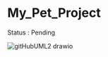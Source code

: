 # My_Pet_Project
Status : Pending



![gitHubUML2 drawio](https://github.com/user-attachments/assets/a2c83935-85f9-4a87-a147-4b83f582842d)
